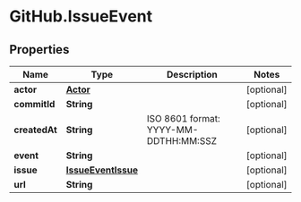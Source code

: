 # GitHub.IssueEvent

## Properties

Name | Type | Description | Notes
------------ | ------------- | ------------- | -------------
**actor** | [**Actor**](Actor.md) |  | [optional] 
**commitId** | **String** |  | [optional] 
**createdAt** | **String** | ISO 8601 format: YYYY-MM-DDTHH:MM:SSZ | [optional] 
**event** | **String** |  | [optional] 
**issue** | [**IssueEventIssue**](IssueEventIssue.md) |  | [optional] 
**url** | **String** |  | [optional] 


